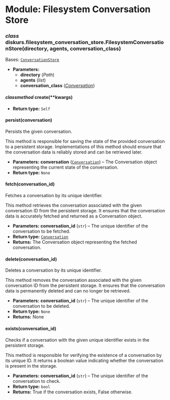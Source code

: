 # Module: Filesystem Conversation Store

### *class* diskurs.filesystem_conversation_store.FilesystemConversationStore(directory, agents, conversation_class)

Bases: [`ConversationStore`](protocols.md#diskurs.protocols.ConversationStore)

* **Parameters:**
  * **directory** (*Path*)
  * **agents** (*list*)
  * **conversation_class** ([*Conversation*](protocols.md#diskurs.protocols.Conversation))

#### *classmethod* create(\*\*kwargs)

* **Return type:**
  `Self`

#### persist(conversation)

Persists the given conversation.

This method is responsible for saving the state of the provided conversation
to a persistent storage. Implementations of this method should ensure that
the conversation data is reliably stored and can be retrieved later.

* **Parameters:**
  **conversation** ([`Conversation`](protocols.md#diskurs.protocols.Conversation)) – The Conversation object representing the current state of the conversation.
* **Return type:**
  `None`

#### fetch(conversation_id)

Fetches a conversation by its unique identifier.

This method retrieves the conversation associated with the given conversation ID from the persistent storage.
It ensures that the conversation data is accurately fetched and returned as a Conversation object.

* **Parameters:**
  **conversation_id** (`str`) – The unique identifier of the conversation to be fetched.
* **Return type:**
  [`Conversation`](protocols.md#diskurs.protocols.Conversation)
* **Returns:**
  The Conversation object representing the fetched conversation.

#### delete(conversation_id)

Deletes a conversation by its unique identifier.

This method removes the conversation associated with the given conversation ID from the persistent storage.
It ensures that the conversation data is permanently deleted and can no longer be retrieved.

* **Parameters:**
  **conversation_id** (`str`) – The unique identifier of the conversation to be deleted.
* **Return type:**
  `None`
* **Returns:**
  None

#### exists(conversation_id)

Checks if a conversation with the given unique identifier exists in the persistent storage.

This method is responsible for verifying the existence of a conversation by its unique ID.
It returns a boolean value indicating whether the conversation is present in the storage.

* **Parameters:**
  **conversation_id** (`str`) – The unique identifier of the conversation to check.
* **Return type:**
  `bool`
* **Returns:**
  True if the conversation exists, False otherwise.

